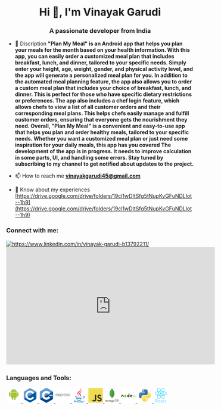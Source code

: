 <h1 align="center">Hi 👋, I'm Vinayak Garudi</h1>
<h3 align="center">A passionate developer from India</h3>

- 💬 Discription **"Plan My Meal" is an Android app that helps you plan your meals for the month based on your health information. With this app, you can easily order a customized meal plan that includes breakfast, lunch, and dinner, tailored to your specific needs. Simply enter your height, age, weight, gender, and physical activity level, and the app will generate a personalized meal plan for you. In addition to the automated meal planning feature, the app also allows you to order a custom meal plan that includes your choice of breakfast, lunch, and dinner. This is perfect for those who have specific dietary restrictions or preferences. The app also includes a chef login feature, which allows chefs to view a list of all customer orders and their corresponding meal plans. This helps chefs easily manage and fulfill customer orders, ensuring that everyone gets the nourishment they need. Overall, "Plan My Meal" is a convenient and easy-to-use app that helps you plan and order healthy meals, tailored to your specific needs. Whether you want a customized meal plan or just need some inspiration for your daily meals, this app has you covered
 The development of the app is in progress. It needs to improve calculation in some parts, UI, and handling some errors. Stay tuned by subscribing to my channel to get notified about updates to the project.**

- 📫 How to reach me **vinayakgarudi45@gmail.com**

- 📄 Know about my experiences [https://drive.google.com/drive/folders/19cl1wDItSfg5tNupKvGFuNDLlot--1h9](https://drive.google.com/drive/folders/19cl1wDItSfg5tNupKvGFuNDLlot--1h9)

<h3 align="left">Connect with me:</h3>
<p align="left">
<a href="https://www.linkedin.com/in/vinayak-garudi-b13792211/" target="blank"><img align="center" src="https://raw.githubusercontent.com/rahuldkjain/github-profile-readme-generator/master/src/images/icons/Social/linked-in-alt.svg" alt="https://www.linkedin.com/in/vinayak-garudi-b13792211/" height="30" width="40" /></a>
<iframe width="560" height="315" src="https://www.youtube.com/embed/SBNaHN_4ybI" title="YouTube video player" frameborder="0" allow="accelerometer; autoplay; clipboard-write; encrypted-media; gyroscope; picture-in-picture; web-share" allowfullscreen></iframe>
</p>

<h3 align="left">Languages and Tools:</h3>
<p align="left"> <a href="https://developer.android.com" target="_blank" rel="noreferrer"> <img src="https://raw.githubusercontent.com/devicons/devicon/master/icons/android/android-original-wordmark.svg" alt="android" width="40" height="40"/> </a> <a href="https://www.cprogramming.com/" target="_blank" rel="noreferrer"> <img src="https://raw.githubusercontent.com/devicons/devicon/master/icons/c/c-original.svg" alt="c" width="40" height="40"/> </a> <a href="https://www.w3schools.com/cpp/" target="_blank" rel="noreferrer"> <img src="https://raw.githubusercontent.com/devicons/devicon/master/icons/cplusplus/cplusplus-original.svg" alt="cplusplus" width="40" height="40"/> </a> <a href="https://expressjs.com" target="_blank" rel="noreferrer"> <img src="https://raw.githubusercontent.com/devicons/devicon/master/icons/express/express-original-wordmark.svg" alt="express" width="40" height="40"/> </a> <a href="https://www.java.com" target="_blank" rel="noreferrer"> <img src="https://raw.githubusercontent.com/devicons/devicon/master/icons/java/java-original.svg" alt="java" width="40" height="40"/> </a> <a href="https://developer.mozilla.org/en-US/docs/Web/JavaScript" target="_blank" rel="noreferrer"> <img src="https://raw.githubusercontent.com/devicons/devicon/master/icons/javascript/javascript-original.svg" alt="javascript" width="40" height="40"/> </a> <a href="https://www.mongodb.com/" target="_blank" rel="noreferrer"> <img src="https://raw.githubusercontent.com/devicons/devicon/master/icons/mongodb/mongodb-original-wordmark.svg" alt="mongodb" width="40" height="40"/> </a> <a href="https://nodejs.org" target="_blank" rel="noreferrer"> <img src="https://raw.githubusercontent.com/devicons/devicon/master/icons/nodejs/nodejs-original-wordmark.svg" alt="nodejs" width="40" height="40"/> </a> <a href="https://www.python.org" target="_blank" rel="noreferrer"> <img src="https://raw.githubusercontent.com/devicons/devicon/master/icons/python/python-original.svg" alt="python" width="40" height="40"/> </a> <a href="https://reactjs.org/" target="_blank" rel="noreferrer"> <img src="https://raw.githubusercontent.com/devicons/devicon/master/icons/react/react-original-wordmark.svg" alt="react" width="40" height="40"/> </a> </p>
